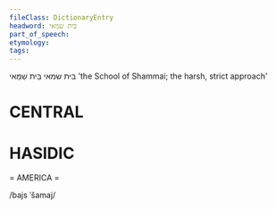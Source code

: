 ```yaml
---
fileClass: DictionaryEntry
headword: בית שמאי
part_of_speech: 
etymology: 
tags: 
---
```

בית שמאי
בֵּית שַׁמַּאי 
'the School of Shammai; the harsh, strict approach'

CENTRAL
========

HASIDIC
=======
= AMERICA = 

/bajs ˈšamaj/